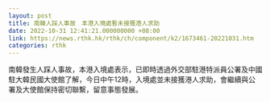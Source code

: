 ```yaml
---
layout: post
title: 南韓人踩人事故　本港入境處暫未接獲港人求助
date: 2022-10-31 12:41:21.000000000 +08:00
link: https://news.rthk.hk/rthk/ch/component/k2/1673461-20221031.htm
categories: rthk
---
```


南韓發生人踩人事故，本港入境處表示，已即時透過外交部駐港特派員公署及中國駐大韓民國大使館了解，今日中午12時，入境處並未接獲港人求助，會繼續與公署及大使館保持密切聯繫，留意事態發展。
